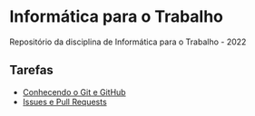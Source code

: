 # Informática para o Trabalho
Repositório da disciplina de Informática para o Trabalho - 2022

## Tarefas
- [Conhecendo o Git e GitHub](https://github.com/AnnyCaroline/informatica-para-trabalho/issues/1)
- [Issues e Pull Requests](https://github.com/AnnyCaroline/informatica-para-trabalho/issues/2)
